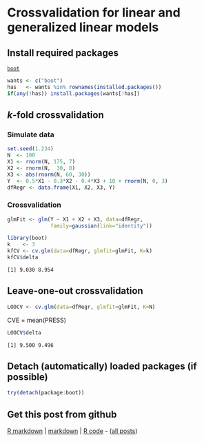 Crossvalidation for linear and generalized linear models
=========================

Install required packages
-------------------------

[`boot`](http://cran.r-project.org/package=boot)


```r
wants <- c("boot")
has   <- wants %in% rownames(installed.packages())
if(any(!has)) install.packages(wants[!has])
```


$k$-fold crossvalidation
-------------------------

### Simulate data
    

```r
set.seed(1.234)
N  <- 100
X1 <- rnorm(N, 175, 7)
X2 <- rnorm(N,  30, 8)
X3 <- abs(rnorm(N, 60, 30))
Y  <- 0.5*X1 - 0.3*X2 - 0.4*X3 + 10 + rnorm(N, 0, 3)
dfRegr <- data.frame(X1, X2, X3, Y)
```


### Crossvalidation


```r
glmFit <- glm(Y ~ X1 + X2 + X3, data=dfRegr,
              family=gaussian(link="identity"))
```



```r
library(boot)
k    <- 3
kfCV <- cv.glm(data=dfRegr, glmfit=glmFit, K=k)
kfCV$delta
```

```
[1] 9.030 8.954
```


Leave-one-out crossvalidation
-------------------------


```r
LOOCV <- cv.glm(data=dfRegr, glmfit=glmFit, K=N)
```


CVE = mean(PRESS)


```r
LOOCV$delta
```

```
[1] 9.500 9.496
```


Detach (automatically) loaded packages (if possible)
-------------------------


```r
try(detach(package:boot))
```


Get this post from github
----------------------------------------------

[R markdown](https://github.com/dwoll/RExRepos/raw/master/Rmd/crossvalidation.Rmd) | [markdown](https://github.com/dwoll/RExRepos/raw/master/md/crossvalidation.md) | [R code](https://github.com/dwoll/RExRepos/raw/master/R/crossvalidation.R) - ([all posts](https://github.com/dwoll/RExRepos))
